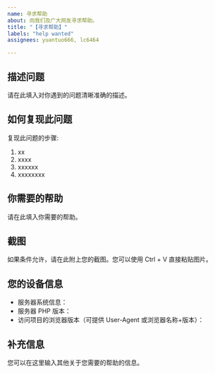 ```yaml
---
name: 寻求帮助
about: 向我们及广大网友寻求帮助。
title: "【寻求帮助】"
labels: "help wanted"
assignees: yuantuo666, lc6464

---
```


<!-- 当你遇到了问题，需要帮助时可以使用此议题模板，不确定是否是 bug 的问题也可以使用。 -->

## 描述问题
请在此填入对你遇到的问题清晰准确的描述。

## 如何复现此问题
复现此问题的步骤:
1. xx
2. xxxx
3. xxxxxx
4. xxxxxxxx

## 你需要的帮助
请在此填入你需要的帮助。

## 截图
如果条件允许，请在此附上您的截图。您可以使用 Ctrl + V 直接粘贴图片。

## 您的设备信息
 - 服务器系统信息<!--如 `Linux Shanghai-Ubuntu 4.15.0-112-generic #113-Ubuntu SMP Thu Jul 9 23:41:39 UTC 2020 x86_64 x86_64 x86_64 GNU/Linux`-->：
 - 服务器 PHP 版本<!--如 `PHP 8.0.3 (cgi-fcgi) (built: Mar  2 2021 23:33:50)`-->：
 - 访问项目的浏览器版本（可提供 User-Agent 或浏览器名称+版本）<!--如 `Mozilla/5.0 (Windows NT 10.0; Win64; x64) AppleWebKit/537.36 (KHTML, like Gecko) Chrome/91.0.4472.114 Safari/537.36 Edg/91.0.864.59`-->：


## 补充信息
您可以在这里输入其他关于您需要的帮助的信息。